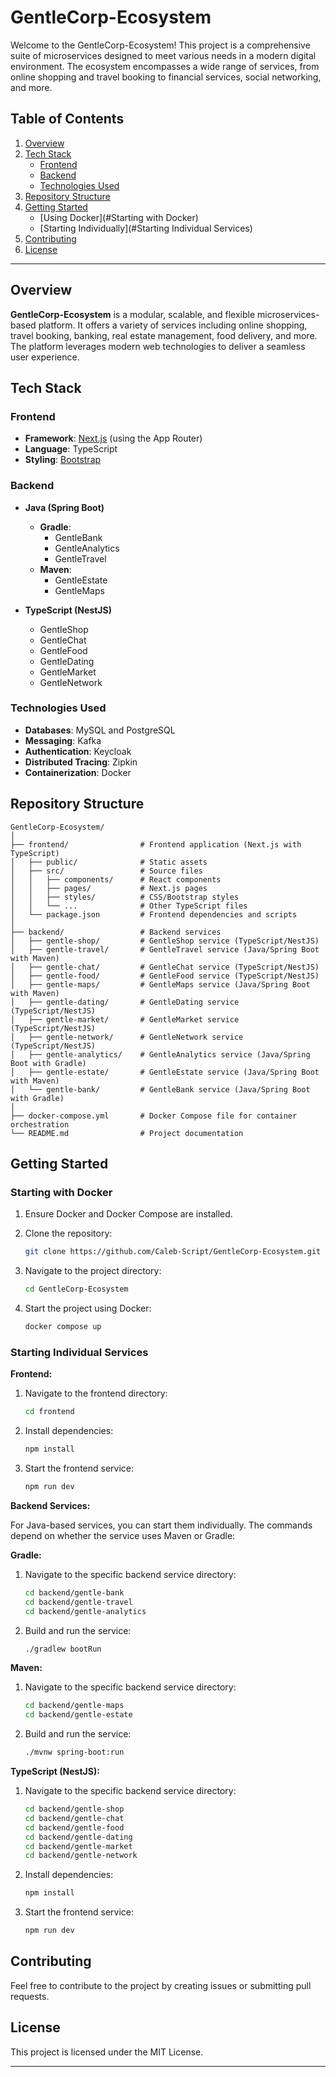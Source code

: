 # GentleCorp-Ecosystem

Welcome to the GentleCorp-Ecosystem! This project is a comprehensive suite of microservices designed to meet various needs in a modern digital environment. The ecosystem encompasses a wide range of services, from online shopping and travel booking to financial services, social networking, and more.

## Table of Contents

1. [Overview](#overview)
2. [Tech Stack](#tech-stack)
   - [Frontend](#frontend)
   - [Backend](#backend)
   - [Technologies Used](#technologies-used)
3. [Repository Structure](#repository-structure)
4. [Getting Started](#getting-started)
   - [Using Docker](#Starting with Docker)
   - [Starting Individually](#Starting Individual Services)
5. [Contributing](#contributing)
6. [License](#license)

---

## Overview

**GentleCorp-Ecosystem** is a modular, scalable, and flexible microservices-based platform. It offers a variety of services including online shopping, travel booking, banking, real estate management, food delivery, and more. The platform leverages modern web technologies to deliver a seamless user experience.

## Tech Stack

### Frontend

- **Framework**: [Next.js](https://nextjs.org/) (using the App Router)
- **Language**: TypeScript
- **Styling**: [Bootstrap](https://getbootstrap.com/)

### Backend

- **Java (Spring Boot)**

  - **Gradle**:
    - GentleBank
    - GentleAnalytics
    - GentleTravel
  - **Maven**:
    - GentleEstate
    - GentleMaps

- **TypeScript (NestJS)**
  - GentleShop
  - GentleChat
  - GentleFood
  - GentleDating
  - GentleMarket
  - GentleNetwork

### Technologies Used

- **Databases**: MySQL and PostgreSQL
- **Messaging**: Kafka
- **Authentication**: Keycloak
- **Distributed Tracing**: Zipkin
- **Containerization**: Docker

## Repository Structure

```plaintext
GentleCorp-Ecosystem/
│
├── frontend/                # Frontend application (Next.js with TypeScript)
│   ├── public/              # Static assets
│   ├── src/                 # Source files
│   │   ├── components/      # React components
│   │   ├── pages/           # Next.js pages
│   │   ├── styles/          # CSS/Bootstrap styles
│   │   └── ...              # Other TypeScript files
│   └── package.json         # Frontend dependencies and scripts
│
├── backend/                 # Backend services
│   ├── gentle-shop/         # GentleShop service (TypeScript/NestJS)
│   ├── gentle-travel/       # GentleTravel service (Java/Spring Boot with Maven)
│   ├── gentle-chat/         # GentleChat service (TypeScript/NestJS)
│   ├── gentle-food/         # GentleFood service (TypeScript/NestJS)
│   ├── gentle-maps/         # GentleMaps service (Java/Spring Boot with Maven)
│   ├── gentle-dating/       # GentleDating service (TypeScript/NestJS)
│   ├── gentle-market/       # GentleMarket service (TypeScript/NestJS)
│   ├── gentle-network/      # GentleNetwork service (TypeScript/NestJS)
│   ├── gentle-analytics/    # GentleAnalytics service (Java/Spring Boot with Gradle)
│   ├── gentle-estate/       # GentleEstate service (Java/Spring Boot with Maven)
│   └── gentle-bank/         # GentleBank service (Java/Spring Boot with Gradle)
│
├── docker-compose.yml       # Docker Compose file for container orchestration
└── README.md                # Project documentation
```

## Getting Started

### Starting with Docker

1. Ensure Docker and Docker Compose are installed.

2. Clone the repository:

   ```bash
   git clone https://github.com/Caleb-Script/GentleCorp-Ecosystem.git
   ```

3. Navigate to the project directory:

   ```bash
   cd GentleCorp-Ecosystem
   ```

4. Start the project using Docker:

   ```bash
   docker compose up
   ```

### Starting Individual Services

**Frontend:**

1. Navigate to the frontend directory:

   ```bash
   cd frontend
   ```

2. Install dependencies:

   ```bash
   npm install
   ```

3. Start the frontend service:

   ```bash
   npm run dev
   ```

**Backend Services:**

For Java-based services, you can start them individually. The commands depend on whether the service uses Maven or Gradle:

**Gradle:**

1. Navigate to the specific backend service directory:

   ```bash
   cd backend/gentle-bank
   cd backend/gentle-travel
   cd backend/gentle-analytics
   ```

2. Build and run the service:

   ```bash
   ./gradlew bootRun
   ```

**Maven:**

1. Navigate to the specific backend service directory:

   ```bash
   cd backend/gentle-maps
   cd backend/gentle-estate
   ```

2. Build and run the service:

   ```bash
   ./mvnw spring-boot:run
   ```

**TypeScript (NestJS):**

1. Navigate to the specific backend service directory:

   ```bash
   cd backend/gentle-shop
   cd backend/gentle-chat
   cd backend/gentle-food
   cd backend/gentle-dating
   cd backend/gentle-market
   cd backend/gentle-network
   ```

2. Install dependencies:

   ```bash
   npm install
   ```

3. Start the frontend service:

   ```bash
   npm run dev
   ```

## Contributing

Feel free to contribute to the project by creating issues or submitting pull requests.

## License

This project is licensed under the MIT License.

---
